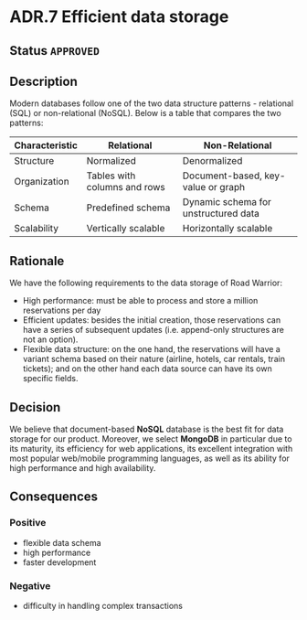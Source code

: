 # ADR.7 Efficient data storage

## Status `APPROVED`

## Description

Modern databases follow one of the two data structure patterns - relational (SQL) or non-relational (NoSQL). Below is a table that compares the two patterns:

| Characteristic | Relational | Non-Relational |
| --- | --- | --- |
| Structure | Normalized | Denormalized |
| Organization | Tables with columns and rows | Document-based, key-value or graph |
| Schema | Predefined schema | Dynamic schema for unstructured data |
| Scalability | Vertically scalable | Horizontally scalable |

## Rationale

We have the following requirements to the data storage of Road Warrior:

- High performance: must be able to process and store a million reservations per day
- Efficient updates: besides the initial creation, those reservations can have a series of subsequent updates (i.e. append-only structures are not an option).
- Flexible data structure: on the one hand, the reservations will have a variant schema based on their nature (airline, hotels, car rentals, train tickets); and on the other hand each data source can have its own specific fields.

## Decision

We believe that document-based **NoSQL** database is the best fit for data storage for our product. Moreover, we select **MongoDB** in particular due to its maturity, its efficiency for web applications, its excellent integration with most popular web/mobile programming languages, as well as its ability for high performance and high availability.

## Consequences

### Positive

- flexible data schema
- high performance
- faster development

### Negative

- difficulty in handling complex transactions